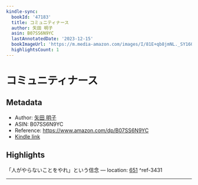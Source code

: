 ```yaml
---
kindle-sync:
  bookId: '47183'
  title: コミュニティナース
  author: 矢田 明子
  asin: B07SS6N9YC
  lastAnnotatedDate: '2023-12-15'
  bookImageUrl: 'https://m.media-amazon.com/images/I/81E+qb8jmNL._SY160.jpg'
  highlightsCount: 1
---
```

# コミュニティナース
## Metadata
* Author: [矢田 明子](https://www.amazon.comundefined)
* ASIN: B07SS6N9YC
* Reference: https://www.amazon.com/dp/B07SS6N9YC
* [Kindle link](kindle://book?action=open&asin=B07SS6N9YC)

## Highlights
「人がやらないことをやれ」という信念 — location: [651](kindle://book?action=open&asin=B07SS6N9YC&location=651) ^ref-3431

---
